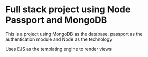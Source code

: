 # Full stack project using Node Passport and MongoDB

This is a project using MongoDB as the database, passport as the authentication module and Node as the technology 

Uses EJS as the templating engine to render views
